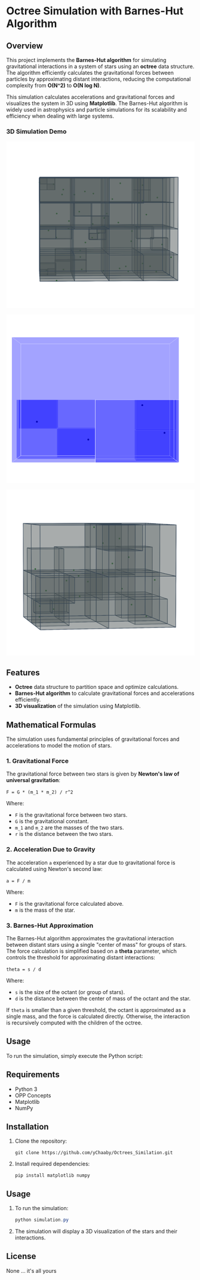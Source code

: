 # Octree Simulation with Barnes-Hut Algorithm

## Overview

This project implements the **Barnes-Hut algorithm** for simulating gravitational interactions in a system of stars using an **octree** data structure. The algorithm efficiently calculates the gravitational forces between particles by approximating distant interactions, reducing the computational complexity from **O(N^2)** to **O(N log N)**. 

This simulation calculates accelerations and gravitational forces and visualizes the system in 3D using **Matplotlib**. The Barnes-Hut algorithm is widely used in astrophysics and particle simulations for its scalability and efficiency when dealing with large systems.

### 3D Simulation Demo


![Simulation Demo](images/image1.png)


![Octree Structure](images/image2.png)


![Gravitational Forces](images/image3.png)


## Features

- **Octree** data structure to partition space and optimize calculations.
- **Barnes-Hut algorithm** to calculate gravitational forces and accelerations efficiently.
- **3D visualization** of the simulation using Matplotlib.

## Mathematical Formulas

The simulation uses fundamental principles of gravitational forces and accelerations to model the motion of stars.

### 1. Gravitational Force

The gravitational force between two stars is given by **Newton's law of universal gravitation**:

`F = G * (m_1 * m_2) / r^2`

Where:
- `F` is the gravitational force between two stars.
- `G` is the gravitational constant.
- `m_1` and `m_2` are the masses of the two stars.
- `r` is the distance between the two stars.

### 2. Acceleration Due to Gravity

The acceleration `a` experienced by a star due to gravitational force is calculated using Newton's second law:

`a = F / m`

Where:
- `F` is the gravitational force calculated above.
- `m` is the mass of the star.

### 3. Barnes-Hut Approximation

The Barnes-Hut algorithm approximates the gravitational interaction between distant stars using a single "center of mass" for groups of stars. The force calculation is simplified based on a **theta** parameter, which controls the threshold for approximating distant interactions:

`theta = s / d`

Where:
- `s` is the size of the octant (or group of stars).
- `d` is the distance between the center of mass of the octant and the star.

If `theta` is smaller than a given threshold, the octant is approximated as a single mass, and the force is calculated directly. Otherwise, the interaction is recursively computed with the children of the octree.


## Usage

To run the simulation, simply execute the Python script:


## Requirements

- Python 3
- OPP Concepts
- Matplotlib
- NumPy

## Installation

1. Clone the repository:
    ```shell
    git clone https://github.com/yChaaby/Octrees_Similation.git
    ```

2. Install required dependencies:
    ```fish
    pip install matplotlib numpy
    ```

## Usage

1. To run the simulation:
    ```powershell
    python simulation.py
    ```

2. The simulation will display a 3D visualization of the stars and their interactions.

## License
None ... it's all yours
